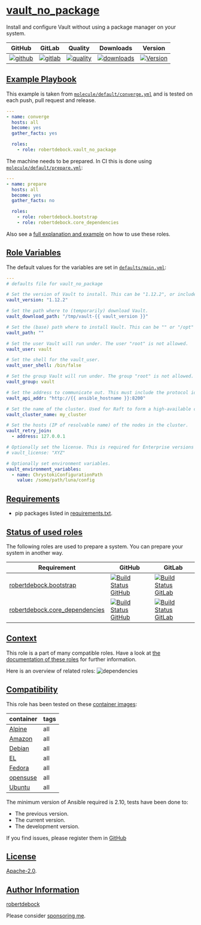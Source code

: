# [vault_no_package](#vault_no_package)

Install and configure Vault without using a package manager on your system.

|GitHub|GitLab|Quality|Downloads|Version|
|------|------|-------|---------|-------|
|[![github](https://github.com/robertdebock/ansible-role-vault_no_package/workflows/Ansible%20Molecule/badge.svg)](https://github.com/robertdebock/ansible-role-vault_no_package/actions)|[![gitlab](https://gitlab.com/robertdebock-iac/ansible-role-vault_no_package/badges/master/pipeline.svg)](https://gitlab.com/robertdebock-iac/ansible-role-vault_no_package)|[![quality](https://img.shields.io/ansible/quality/)](https://galaxy.ansible.com/robertdebock/vault_no_package)|[![downloads](https://img.shields.io/ansible/role/d/)](https://galaxy.ansible.com/robertdebock/vault_no_package)|[![Version](https://img.shields.io/github/release/robertdebock/ansible-role-vault_no_package.svg)](https://github.com/robertdebock/ansible-role-vault_no_package/releases/)|

## [Example Playbook](#example-playbook)

This example is taken from [`molecule/default/converge.yml`](https://github.com/robertdebock/ansible-role-vault_no_package/blob/master/molecule/default/converge.yml) and is tested on each push, pull request and release.

```yaml
---
- name: converge
  hosts: all
  become: yes
  gather_facts: yes

  roles:
    - role: robertdebock.vault_no_package
```

The machine needs to be prepared. In CI this is done using [`molecule/default/prepare.yml`](https://github.com/robertdebock/ansible-role-vault_no_package/blob/master/molecule/default/prepare.yml):

```yaml
---
- name: prepare
  hosts: all
  become: yes
  gather_facts: no

  roles:
    - role: robertdebock.bootstrap
    - role: robertdebock.core_dependencies
```

Also see a [full explanation and example](https://robertdebock.nl/how-to-use-these-roles.html) on how to use these roles.

## [Role Variables](#role-variables)

The default values for the variables are set in [`defaults/main.yml`](https://github.com/robertdebock/ansible-role-vault_no_package/blob/master/defaults/main.yml):

```yaml
---
# defaults file for vault_no_package

# Set the version of Vault to install. This can be "1.12.2", or include the features such as "1.12.2+ent" or "1.12.2+ent.hsm".
vault_version: "1.12.2"

# Set the path where to (temporarily) download Vault.
vault_download_path: "/tmp/vault-{{ vault_version }}"

# Set the (base) path where to install Vault. This can be "" or "/opt" for example.
vault_path: ""

# Set the user Vault will run under. The user "root" is not allowed.
vault_user: vault

# Set the shell for the vault_user.
vault_user_shell: /bin/false

# Set the group Vault will run under. The group "root" is not allowed.
vault_group: vault

# Set the address to communicate out. This must include the protocol identifier. (`http` or `https`.)
vault_api_addr: "http://{{ ansible_hostname }}:8200"

# Set the name of the cluster. Used for Raft to form a high-available cluster.
vault_cluster_name: my_cluster

# Set the hosts (IP of resolvable name) of the nodes in the cluster.
vault_retry_join:
  - address: 127.0.0.1

# Optionally set the license. This is required for Enterprise versions of Vault.
# vault_license: "XYZ"

# Optionally set environment variables.
vault_environment_variables:
  - name: ChrystokiConfigurationPath
    value: /some/path/luna/config
```

## [Requirements](#requirements)

- pip packages listed in [requirements.txt](https://github.com/robertdebock/ansible-role-vault_no_package/blob/master/requirements.txt).

## [Status of used roles](#status-of-requirements)

The following roles are used to prepare a system. You can prepare your system in another way.

| Requirement | GitHub | GitLab |
|-------------|--------|--------|
|[robertdebock.bootstrap](https://galaxy.ansible.com/robertdebock/bootstrap)|[![Build Status GitHub](https://github.com/robertdebock/ansible-role-bootstrap/workflows/Ansible%20Molecule/badge.svg)](https://github.com/robertdebock/ansible-role-bootstrap/actions)|[![Build Status GitLab](https://gitlab.com/robertdebock-iac/ansible-role-bootstrap/badges/master/pipeline.svg)](https://gitlab.com/robertdebock-iac/ansible-role-bootstrap)|
|[robertdebock.core_dependencies](https://galaxy.ansible.com/robertdebock/core_dependencies)|[![Build Status GitHub](https://github.com/robertdebock/ansible-role-core_dependencies/workflows/Ansible%20Molecule/badge.svg)](https://github.com/robertdebock/ansible-role-core_dependencies/actions)|[![Build Status GitLab](https://gitlab.com/robertdebock-iac/ansible-role-core_dependencies/badges/master/pipeline.svg)](https://gitlab.com/robertdebock-iac/ansible-role-core_dependencies)|

## [Context](#context)

This role is a part of many compatible roles. Have a look at [the documentation of these roles](https://robertdebock.nl/) for further information.

Here is an overview of related roles:
![dependencies](https://raw.githubusercontent.com/robertdebock/ansible-role-vault_no_package/png/requirements.png "Dependencies")

## [Compatibility](#compatibility)

This role has been tested on these [container images](https://hub.docker.com/u/robertdebock):

|container|tags|
|---------|----|
|[Alpine](https://hub.docker.com/repository/docker/robertdebock/alpine/general)|all|
|[Amazon](https://hub.docker.com/repository/docker/robertdebock/amazonlinux/general)|all|
|[Debian](https://hub.docker.com/repository/docker/robertdebock/debian/general)|all|
|[EL](https://hub.docker.com/repository/docker/robertdebock/enterpriselinux/general)|all|
|[Fedora](https://hub.docker.com/repository/docker/robertdebock/fedora/general)|all|
|[opensuse](https://hub.docker.com/repository/docker/robertdebock/opensuse/general)|all|
|[Ubuntu](https://hub.docker.com/repository/docker/robertdebock/ubuntu/general)|all|

The minimum version of Ansible required is 2.10, tests have been done to:

- The previous version.
- The current version.
- The development version.

If you find issues, please register them in [GitHub](https://github.com/robertdebock/ansible-role-vault_no_package/issues)

## [License](#license)

[Apache-2.0](https://github.com/robertdebock/ansible-role-vault_no_package/blob/master/LICENSE).

## [Author Information](#author-information)

[robertdebock](https://robertdebock.nl/)

Please consider [sponsoring me](https://github.com/sponsors/robertdebock).
